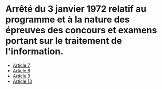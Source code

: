 # Arrêté du 3 janvier 1972 relatif au programme et à la nature des épreuves des concours et examens portant sur le traitement de l'information.

- [Article 7](article-7.md)
- [Article 8](article-8.md)
- [Article 9](article-9.md)
- [Article 13](article-13.md)

